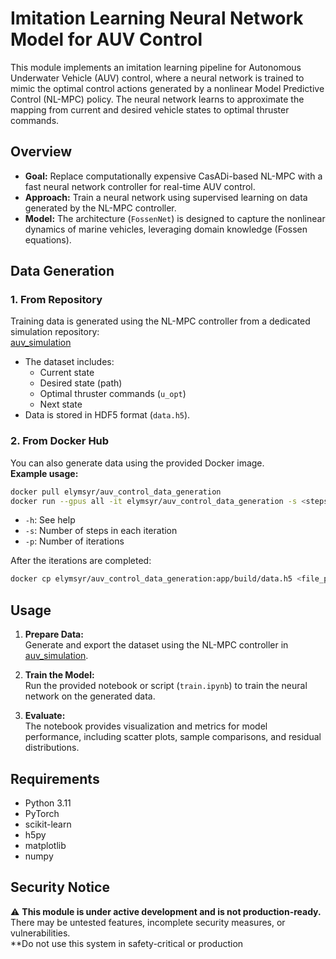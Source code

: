 # Imitation Learning Neural Network Model for AUV Control

This module implements an imitation learning pipeline for Autonomous Underwater Vehicle (AUV) control, where a neural network is trained to mimic the optimal control actions generated by a nonlinear Model Predictive Control (NL-MPC) policy. The neural network learns to approximate the mapping from current and desired vehicle states to optimal thruster commands.

## Overview

- **Goal:** Replace computationally expensive CasADi-based NL-MPC with a fast neural network controller for real-time AUV control.
- **Approach:** Train a neural network using supervised learning on data generated by the NL-MPC controller.
- **Model:** The architecture (`FossenNet`) is designed to capture the nonlinear dynamics of marine vehicles, leveraging domain knowledge (Fossen equations).

## Data Generation

### 1. From Repository

Training data is generated using the NL-MPC controller from a dedicated simulation repository:  
[auv_simulation](https://github.com/elymsyr/auv_simulation/test/Model)

- The dataset includes:
  - Current state
  - Desired state (path)
  - Optimal thruster commands (`u_opt`)
  - Next state
- Data is stored in HDF5 format (`data.h5`).

### 2. From Docker Hub

You can also generate data using the provided Docker image.  
**Example usage:**
```sh
docker pull elymsyr/auv_control_data_generation
docker run --gpus all -it elymsyr/auv_control_data_generation -s <steps_per_iteration> -p <num_iterations>
```
- `-h`: See help
- `-s`: Number of steps in each iteration
- `-p`: Number of iterations

After the iterations are completed:
```sh
docker cp elymsyr/auv_control_data_generation:app/build/data.h5 <file_path_host>/data.h5
```

## Usage

1. **Prepare Data:**  
   Generate and export the dataset using the NL-MPC controller in [auv_simulation](https://github.com/elymsyr/auv_simulation/test/Model).

2. **Train the Model:**  
   Run the provided notebook or script (`train.ipynb`) to train the neural network on the generated data.

3. **Evaluate:**  
   The notebook provides visualization and metrics for model performance, including scatter plots, sample comparisons, and residual distributions.

## Requirements

- Python 3.11
- PyTorch
- scikit-learn
- h5py
- matplotlib
- numpy

## Security Notice

⚠️ **This module is under active development and is not production-ready.**  
There may be untested features, incomplete security measures, or vulnerabilities.  
**Do not use this system in safety-critical or production